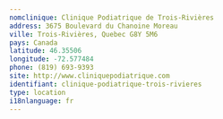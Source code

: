 ```yaml
---
nomclinique: Clinique Podiatrique de Trois-Rivières
address: 3675 Boulevard du Chanoine Moreau
ville: Trois-Rivières, Quebec G8Y 5M6
pays: Canada
latitude: 46.35506
longitude: -72.577484
phone: (819) 693-9393
site: http://www.cliniquepodiatrique.com
identifiant: clinique-podiatrique-trois-rivieres
type: location
i18nlanguage: fr
---
```

